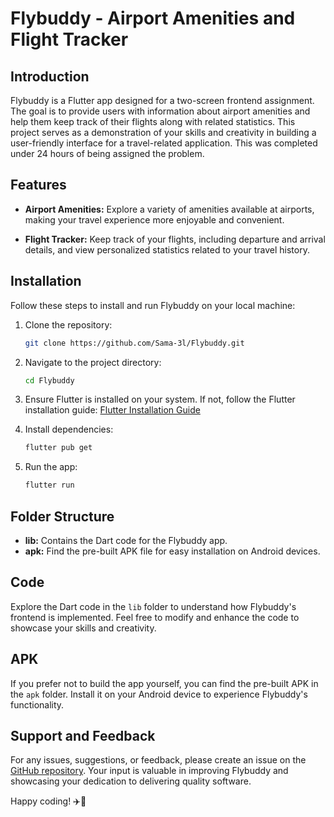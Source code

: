 # Flybuddy - Airport Amenities and Flight Tracker

## Introduction

Flybuddy is a Flutter app designed for a two-screen frontend assignment. The goal is to provide users with information about airport amenities and help them keep track of their flights along with related statistics. This project serves as a demonstration of your skills and creativity in building a user-friendly interface for a travel-related application. This was completed under 24 hours of being assigned the problem.

## Features

- **Airport Amenities:** Explore a variety of amenities available at airports, making your travel experience more enjoyable and convenient.

- **Flight Tracker:** Keep track of your flights, including departure and arrival details, and view personalized statistics related to your travel history.

## Installation

Follow these steps to install and run Flybuddy on your local machine:

1. Clone the repository:
   ```bash
   git clone https://github.com/Sama-3l/Flybuddy.git
   ```

2. Navigate to the project directory:
   ```bash
   cd Flybuddy
   ```

3. Ensure Flutter is installed on your system. If not, follow the Flutter installation guide: [Flutter Installation Guide](https://flutter.dev/docs/get-started/install)

4. Install dependencies:
   ```bash
   flutter pub get
   ```

5. Run the app:
   ```bash
   flutter run
   ```

## Folder Structure

- **lib:** Contains the Dart code for the Flybuddy app.
- **apk:** Find the pre-built APK file for easy installation on Android devices.

## Code

Explore the Dart code in the `lib` folder to understand how Flybuddy's frontend is implemented. Feel free to modify and enhance the code to showcase your skills and creativity.

## APK

If you prefer not to build the app yourself, you can find the pre-built APK in the `apk` folder. Install it on your Android device to experience Flybuddy's functionality.

## Support and Feedback

For any issues, suggestions, or feedback, please create an issue on the [GitHub repository](https://github.com/Sama-3l/Flybuddy/issues). Your input is valuable in improving Flybuddy and showcasing your dedication to delivering quality software.

Happy coding! ✈️👋
